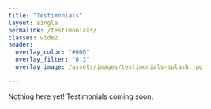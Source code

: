 ```yaml
---
title: "Testimonials"
layout: single
permalink: /testimonials/
classes: wide2
header:
  overlay_color: "#000"
  overlay_filter: "0.3"
  overlay_image: /assets/images/testimonials-splash.jpg

---
```


Nothing here yet! Testimonials coming soon.
